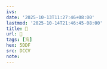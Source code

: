 ```yaml
---
ivs:
date: '2025-10-13T11:27:46+08:00'
lastmod: '2025-10-14T21:46:45-08:00'
title: 󰙮
url: 󰙮
tags: [巟]
hex: 5DDF
src: DCCV
note:
---
```

